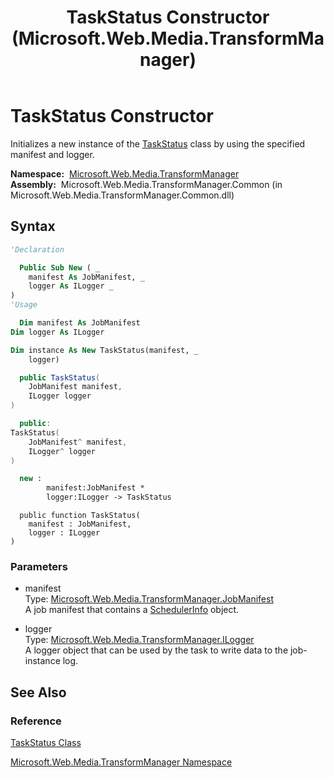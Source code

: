 ﻿---
title: TaskStatus Constructor  (Microsoft.Web.Media.TransformManager)
TOCTitle: TaskStatus Constructor
ms:assetid: M:Microsoft.Web.Media.TransformManager.TaskStatus.#ctor(Microsoft.Web.Media.TransformManager.JobManifest,Microsoft.Web.Media.TransformManager.ILogger)
ms:mtpsurl: https://msdn.microsoft.com/en-us/library/microsoft.web.media.transformmanager.taskstatus.taskstatus(v=VS.90)
ms:contentKeyID: 35520679
ms.date: 06/14/2012
mtps_version: v=VS.90
f1_keywords:
- Microsoft.Web.Media.TransformManager.TaskStatus.TaskStatus
- Microsoft.Web.Media.TransformManager.TaskStatus.#ctor
dev_langs:
- csharp
- jscript
- vb
- FSharp
- cpp
api_location:
- Microsoft.Web.Media.TransformManager.Common.dll
api_name:
- Microsoft.Web.Media.TransformManager.TaskStatus..ctor
api_type:
- Managed
topic_type:
- apiref
- kbSyntax
product_family_name: VS
ROBOTS: INDEX,FOLLOW
---

# TaskStatus Constructor

Initializes a new instance of the [TaskStatus](taskstatus-class-microsoft-web-media-transformmanager.md) class by using the specified manifest and logger.

**Namespace:**  [Microsoft.Web.Media.TransformManager](microsoft-web-media-transformmanager-namespace.md)  
**Assembly:**  Microsoft.Web.Media.TransformManager.Common (in Microsoft.Web.Media.TransformManager.Common.dll)

## Syntax

```vb
'Declaration

  Public Sub New ( _
    manifest As JobManifest, _
    logger As ILogger _
)
'Usage

  Dim manifest As JobManifest
Dim logger As ILogger

Dim instance As New TaskStatus(manifest, _
    logger)
```

```csharp
  public TaskStatus(
    JobManifest manifest,
    ILogger logger
)
```

```cpp
  public:
TaskStatus(
    JobManifest^ manifest, 
    ILogger^ logger
)
```

``` fsharp
  new : 
        manifest:JobManifest * 
        logger:ILogger -> TaskStatus
```

```jscript
  public function TaskStatus(
    manifest : JobManifest, 
    logger : ILogger
)
```

### Parameters

  - manifest  
    Type: [Microsoft.Web.Media.TransformManager.JobManifest](jobmanifest-class-microsoft-web-media-transformmanager.md)  
    A job manifest that contains a [SchedulerInfo](schedulerinfo-class-microsoft-web-media-transformmanager.md) object.  

<!-- end list -->

  - logger  
    Type: [Microsoft.Web.Media.TransformManager.ILogger](ilogger-interface-microsoft-web-media-transformmanager.md)  
    A logger object that can be used by the task to write data to the job-instance log.  

## See Also

### Reference

[TaskStatus Class](taskstatus-class-microsoft-web-media-transformmanager.md)

[Microsoft.Web.Media.TransformManager Namespace](microsoft-web-media-transformmanager-namespace.md)

